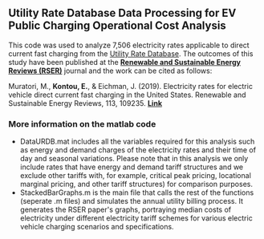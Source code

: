 ## Utility Rate Database Data Processing for EV Public Charging Operational Cost Analysis
This code was used to analyze 7,506 electricity rates applicable to direct current fast charging from the [Utility Rate Database](https://openei.org/wiki/Utility_Rate_Database). The outcomes of this study have been published at the **[Renewable and Sustainable Energy Reviews (RSER)](https://www.journals.elsevier.com/renewable-and-sustainable-energy-reviews)** journal and the work can be cited as follows:

Muratori, M., **Kontou, E.**, & Eichman, J. (2019). Electricity rates for electric vehicle direct current fast charging in the United States. Renewable and Sustainable Energy Reviews, 113, 109235. **[Link](https://doi.org/10.1016/j.rser.2019.06.042)**

### More information on the matlab code
* DataURDB.mat includes all the variables required for this analysis such as energy and demand charges of the electricity rates and their time of day and seasonal variations. Please note that in this analysis we only include rates that have energy and demand tariff structures and we exclude other tariffs with, for example, critical peak pricing, locational marginal pricing, and other tariff structures) for comparison purposes.
* StackedBarGraphs.m is the main file that calls the rest of the functions (seperate .m files) and simulates the annual utility billing process. It generates the RSER paper's graphs, portraying median costs of electricity under different electricity tariff schemes for various electric vehicle charging scenarios and specifications. 



